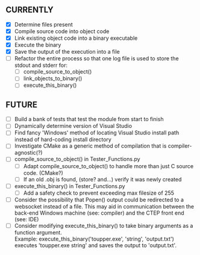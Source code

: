 ## CURRENTLY ##
- [X] Determine files present  
- [X] Compile source code into object code  
- [X] Link existing object code into a binary executable  
- [X] Execute the binary  
- [X] Save the output of the execution into a file
- [ ] Refactor the entire process so that one log file is used to store the stdout and stderr for:
	- [ ] compile_source_to_object()
	- [ ] link_objects_to_binary()
	- [ ] execute_this_binary()
    
## FUTURE ##
- [ ] Build a bank of tests that test the module from start to finish
- [ ] Dynamically determine version of Visual Studio  
- [ ] Find fancy 'Windows' method of locating Visual Studio install path instead of hard-coding install directory
- [ ] Investigate CMake as a generic method of compilation that is compiler-agnostic(?)
- [ ] compile_source_to_object() in Tester_Functions.py
    - [ ] Adapt compile_source_to_object() to handle more than just C source code.  (CMake?)
    - [ ] If an old .obj is found, (store? and...) verify it was newly created
- [ ] execute_this_binary() in Tester_Functions.py
	- [ ] Add a safety check to prevent exceeding max filesize of 255
- [ ] Consider the possibility that Popen() output could be redirected to a websocket instead of a file.
		This may aid in communication between the back-end Windows machine (see: compiler) and the CTEP
		front end (see: IDE)
- [ ] Consider modifying execute_this_binary() to take binary arguments as a function argument.    
		Example: execute_this_binary('toupper.exe', 'string', 'output.txt') executes 'toupper.exe string'
			and saves the output to 'output.txt'.
